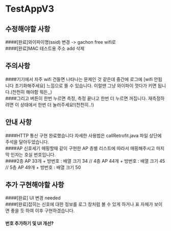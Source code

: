 # TestAppV3

## 수정해야할 사항
####[완료]와이파이명(ssid) 변경 -> gachon free wifi로   
####[완료]MAC 테스트용 주소 add 삭제


## 주의사항
####기기에서 자주 wifi 건들면 나타나는 문제인 것 같은데 중간에 로그에 [wifi 안됩니다 초기화해주세요] 느낌으로 뜰 수 있습니다. 이럴땐 그냥 와이파이 껏다가 키면 됩니다.(천천히 해야함 뭐든,,)   
####그리고 버튼이 한번 누르면 측정, 측정 끝나고 한번 더 누르면 꺼집니다. 재측정하려면 이 상태에서 한번 더 눌러주세요!(천천히..!)   

## 안내 사항
####HTTP 통신 구현 완료했습니다 자세한 사용법은 callRetrofit.java 파일 상단에 주석을 달아두었습니다.   
####AP 신호세기 매핑할때 같이 구현한 AP 층별 리스트에 따라서 매핑해주시고 마지막 인자는 호실 번호입니다.   
####2층 AP 33개 + 방번호 : 배열 크기 34 // 4층 AP 44개 + 방번호 : 배열 크기 45 // 5층 AP 49개 + 방번호 : 배열 크기 50   

## 추가 구현해야할 사항
####[완료] UI 변경 needed   
####[완료]잡히는 신호에 대한 정보를 로그 창처럼 볼 수 있게 하거나 표 자체가 보이면 좋을 듯 하여 이후 구현하겠습니다.   
#### 번호 추가하기 및 UI 개선?   

